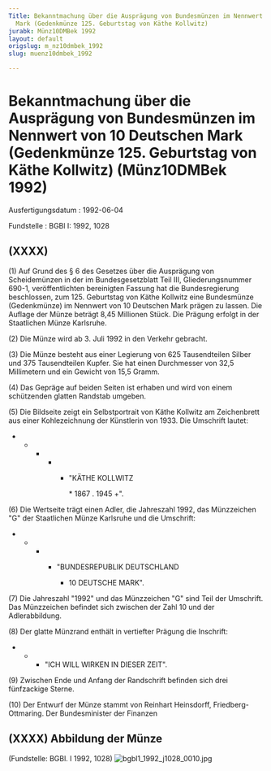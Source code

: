 ```yaml
---
Title: Bekanntmachung über die Ausprägung von Bundesmünzen im Nennwert von 10 Deutschen
  Mark (Gedenkmünze 125. Geburtstag von Käthe Kollwitz)
jurabk: Münz10DMBek 1992
layout: default
origslug: m_nz10dmbek_1992
slug: muenz10dmbek_1992

---
```


# Bekanntmachung über die Ausprägung von Bundesmünzen im Nennwert von 10 Deutschen Mark (Gedenkmünze 125. Geburtstag von Käthe Kollwitz) (Münz10DMBek 1992)

Ausfertigungsdatum
:   1992-06-04

Fundstelle
:   BGBl I: 1992, 1028

## (XXXX)

(1) Auf Grund des § 6 des Gesetzes über die Ausprägung von
Scheidemünzen in der im Bundesgesetzblatt Teil III, Gliederungsnummer
690-1, veröffentlichten bereinigten Fassung hat die Bundesregierung
beschlossen, zum 125. Geburtstag von Käthe Kollwitz eine Bundesmünze
(Gedenkmünze) im Nennwert von 10 Deutschen Mark prägen zu lassen. Die
Auflage der Münze beträgt 8,45 Millionen Stück. Die Prägung erfolgt in
der Staatlichen Münze Karlsruhe.

(2) Die Münze wird ab 3. Juli 1992 in den Verkehr gebracht.

(3) Die Münze besteht aus einer Legierung von 625 Tausendteilen Silber
und 375 Tausendteilen Kupfer. Sie hat einen Durchmesser von 32,5
Millimetern und ein Gewicht von 15,5 Gramm.

(4) Das Gepräge auf beiden Seiten ist erhaben und wird von einem
schützenden glatten Randstab umgeben.

(5) Die Bildseite zeigt ein Selbstportrait von Käthe Kollwitz am
Zeichenbrett aus einer Kohlezeichnung der Künstlerin von 1933. Die
Umschrift lautet:

*
    *
        *
            *
                *   "KÄTHE KOLLWITZ

                    \* 1867 . 1945 +".
















(6) Die Wertseite trägt einen Adler, die Jahreszahl 1992, das
Münzzeichen "G" der Staatlichen Münze Karlsruhe und die Umschrift:

*
    *
        *
            *   "BUNDESREPUBLIK DEUTSCHLAND

                *   10 DEUTSCHE MARK".
















(7) Die Jahreszahl "1992" und das Münzzeichen "G" sind Teil der
Umschrift. Das Münzzeichen befindet sich zwischen der Zahl 10 und der
Adlerabbildung.

(8) Der glatte Münzrand enthält in vertiefter Prägung die Inschrift:

*
    *
        *   "ICH WILL WIRKEN IN DIESER ZEIT".










(9) Zwischen Ende und Anfang der Randschrift befinden sich drei
fünfzackige Sterne.

(10) Der Entwurf der Münze stammt von Reinhart Heinsdorff, Friedberg-
Ottmaring.
Der Bundesminister der Finanzen

## (XXXX) Abbildung der Münze

(Fundstelle: BGBl. I 1992, 1028)
![bgbl1_1992_j1028_0010.jpg](bgbl1_1992_j1028_0010.jpg)
